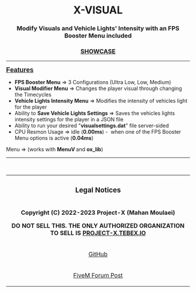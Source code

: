 <h1 align="center"><b>X-VISUAL</b></h1>
<h3 align="center">Modify Visuals and Vehicle Lights&#39; Intensity with an FPS Booster Menu included</h3>
<h3 align="center"><a href="https://www.youtube.com/watch?v=FzOCwg0YexU"><strong>SHOWCASE</strong></a></h3>

<hr>

<p><strong><u><span style="font-family:Arial, Helvetica, sans-serif;font-size:18px;">Features</span></u></strong></p>

<ul>
	<li><strong>FPS Booster Menu</strong> =&gt; 3 Configurations (Ultra Low, Low, Medium)</li>
	<li><strong>Visual Modifier Menu</strong> =&gt; Changes the player visual through changing the Timecycles</li>
	<li><strong>Vehicle Lights Intensity Menu</strong> =&gt; Modifies the intensity of vehicles light for the player</li>
	<li>Ability to <strong>Save Vehicle Lights Settings</strong> =&gt; Saves the vehicles lights intensity settings for the player in a JSON file</li>
	<li>Ability to run your desired &quot;<strong>visualsettings.dat</strong>&quot; file server-sided</li>
	<li>CPU Resmon Usage =&gt; idle (<strong>0.00ms</strong>) - &nbsp;when one of the FPS Booster Menu options is active (<strong>0.04ms</strong>)</li>
</ul>

<p>Menu =&gt; (works with <strong>MenuV&nbsp;</strong>and <strong>ox_lib</strong>)</p>

<hr>
<br>
<table align='center'>
<tr><td>
<h3 align='center'>Legal Notices</h3>
<tr><td>
<p align='center'><strong>Copyright (C) 2022-2023 Project-X (Mahan Moulaei)</p>
<p align='center'>DO NOT SELL THIS. THE ONLY AUTHORIZED ORGANIZATION TO SELL IS <a href="https://project-x.tebex.io/">PROJECT-X.TEBEX.IO</a></strong></p>
</td></tr>
    
  
<tr><td>
<p align="center"><a href='https://github.com/XProject/x-visual'>GitHub</a></p>
</td></tr>
<tr><td>
<p align="center"><a href=''>FiveM Forum Post</a></p>
</td></tr>
</table>
